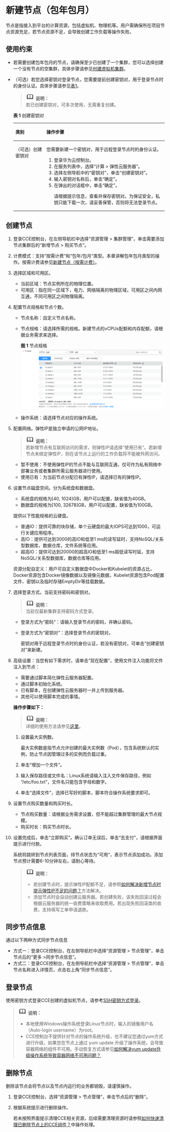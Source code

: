 # 新建节点（包年包月）<a name="cce_01_0003"></a>

节点是指接入到平台的计算资源，包括虚拟机、物理机等。用户需确保所在项目节点资源充足，若节点资源不足，会导致创建工作负载等操作失败。

## 使用约束<a name="section103205496263"></a>

-   若需要创建包年包月的节点，请确保至少已创建了一个集群，您可以选择创建一个没有节点的空集群，具体步骤请参见[创建虚拟机集群](创建虚拟机集群.md)。
-   （可选）若您选择密钥对登录节点，您需要提前创建密钥对，用于登录节点时的身份认证。具体步骤请参见[表1](#t31ae09fd9d294eabbb5bbf922752fff6)。

    >![](public_sys-resources/icon-note.gif) **说明：**   
    >若已创建密钥对，可多次使用，无需重复创建。  

    **表 1**  创建密钥对

    <a name="t31ae09fd9d294eabbb5bbf922752fff6"></a>
    <table><thead align="left"><tr id="cce_01_0033_row1364210523814"><th class="cellrowborder" valign="top" width="20.43%" id="mcps1.2.3.1.1"><p id="cce_01_0033_p10642157388"><a name="cce_01_0033_p10642157388"></a><a name="cce_01_0033_p10642157388"></a>类别</p>
    </th>
    <th class="cellrowborder" valign="top" width="79.57%" id="mcps1.2.3.1.2"><p id="cce_01_0033_p0642195163816"><a name="cce_01_0033_p0642195163816"></a><a name="cce_01_0033_p0642195163816"></a>操作步骤</p>
    </th>
    </tr>
    </thead>
    <tbody><tr id="cce_01_0033_row16421953380"><td class="cellrowborder" valign="top" width="20.43%" headers="mcps1.2.3.1.1 "><p id="cce_01_0033_p864275103813"><a name="cce_01_0033_p864275103813"></a><a name="cce_01_0033_p864275103813"></a>（可选）创建密钥对</p>
    </td>
    <td class="cellrowborder" valign="top" width="79.57%" headers="mcps1.2.3.1.2 "><p id="cce_01_0033_p156423514389"><a name="cce_01_0033_p156423514389"></a><a name="cce_01_0033_p156423514389"></a>您需要新建一个密钥对，用于远程登录节点时的身份认证。</p>
    <a name="cce_01_0033_ol1064212563819"></a><a name="cce_01_0033_ol1064212563819"></a><ol id="cce_01_0033_ol1064212563819"><li>登录华为云控制台。</li><li>在服务列表中，选择“计算 &gt; 弹性云服务器”。</li><li>选择左侧导航中的“密钥对”，单击“创建密钥对”。</li><li>输入密钥对名称后，单击“确定”。</li><li>在弹出的对话框中，单击“确定”。<p id="cce_01_0033_p10642185143813"><a name="cce_01_0033_p10642185143813"></a><a name="cce_01_0033_p10642185143813"></a>请根据提示信息，查看并保存密钥对。为保证安全，私钥只能下载一次，请妥善保管，否则将无法登录节点。</p>
    </li></ol>
    </td>
    </tr>
    </tbody>
    </table>


## 创建节点<a name="section19320144922620"></a>

1.  登录CCE控制台，在左侧导航栏中选择“资源管理 \> 集群管理”，单击需要添加节点集群后的“新增节点  \>  购买节点“。
2.  计费模式：支持“按需计费“和“包年/包月“类型。本章讲解包年包月类型的操作。按需计费请参见[新建节点（按需计费）](新建节点（按需计费）.md)。
3.  选择区域和可用区。
    -   当前区域：节点实例所在的物理位置。
    -   可用区：指在同一区域下，电力、网络隔离的物理区域，可用区之间内网互通，不同可用区之间物理隔离。

4.  配置节点规格和节点个数。
    -   节点名称：自定义节点名称。
    -   节点规格：请选择所需的规格。新建节点的vCPUs配额和内存配额，请根据业务需求来选择。

        **图 1**  节点规格<a name="fig15290211704"></a>  
        ![](figures/节点规格-0.png "节点规格-0")

    -   操作系统：请选择节点对应的操作系统。

5.  配置网络。弹性IP是独立申请的公网IP地址。

    >![](public_sys-resources/icon-note.gif) **说明：**   
    >若新增节点有互联网访问的需求，则弹性IP请选择“使用已有“。若新增节点未绑定弹性IP，则在该节点上运行的工作负载将不能被外网访问。  

    -   暂不使用：不使用弹性IP的节点不能与互联网互通，仅可作为私有网络中部署业务或者集群所需云服务器进行使用。
    -   使用已有：为当前节点分配已有弹性IP，请选择已有的弹性IP。

6.  设置节点磁盘空间。分为系统盘和数据盘。

    -   系统盘的规格为\[40, 1024\]GB，用户可以配置，缺省值为40GB。
    -   数据盘的规格为\[100, 32678\]GB，用户可以配置，缺省值为100GB。

    提供以下性能规格的云硬盘。

    -   普通IO：提供可靠的块存储，单个云硬盘的最大IOPS可达到1000，可运行关键应用程序。
    -   高IO：提供可达到3000的高IO和低至1 ms的读写延时，支持NoSQL/关系型数据库，数据仓库，文件系统等应用。
    -   超高IO：提供可达到20000的超高IO和低至1 ms超低读写时延，支持NoSQL/关系型数据库，数据仓库等应用。

    资源分配自定义：用户可自定义数据盘中Docker和Kubelet的资源占比，Docker资源包含Docker镜像数据以及镜像元数据，Kubelet资源包含Pod配置文件、密钥以及临时存储EmptyDir等挂载数据。

7.  选择登录方式。当前支持密码和密钥对。

    >![](public_sys-resources/icon-note.gif) **说明：**   
    >当前仅最新集群支持密码方式登录。  

    -   登录方式为“密码“：请输入登录节点的密码，并确认密码。
    -   登录方式为“密钥对“：选择登录节点的密钥对。

        密钥对用于远程登录节点时的身份认证，若没有密钥对，可单击“创建密钥对”来新建。


8.  高级设置：当您有如下需求时，请单击“现在配置“，使用文件注入功能将文件注入到节点：

    -   需要通过脚本简化弹性云服务器配置。
    -   通过脚本初始化系统。
    -   已有脚本，在创建弹性云服务器时一并上传到服务器。
    -   其他可以使用脚本完成的事情。

    **操作步骤如下：**

    >![](public_sys-resources/icon-note.gif) **说明：**   
    >详细的使用方法请参见[这里](https://support.huaweicloud.com/usermanual-ecs/zh-cn_topic_0013898301.html)。  

    1.  设置最大实例数。

        最大实例数是指节点允许创建的最大实例数（Pod），包含系统默认的实例，防止节点因管理过多的实例而负载过重。

    2.  单击“增加一个文件“。
    3.  输入保存路径或文件名：Linux系统请输入注入文件保存路径，例如 “/etc/foo.txt”，文件名只能包含字母和数字。
    4.  单击“选择文件“，选择已写好的脚本，脚本符合操作系统要求即可。

9.  设置节点购买数量和购买时长。
    -   节点购买数量：请根据业务需求设置，但不能超过集群管理的最大节点规模。
    -   购买时长：购买节点时长。

10. 设置完成后，单击“立即购买”。确认订单无误后，单击“去支付”，请根据界面提示进行付款。

    系统将跳转到节点列表页面，待节点状态为“可用“，表示节点添加成功。添加节点预计需要6-10分钟左右，请耐心等待。

    >![](public_sys-resources/icon-note.gif) **说明：**   
    >-   若创建节点时，提示弹性IP配额不足，请参照[如何解决新增节点时提示弹性IP不足的问题？](如何解决新增节点时提示弹性IP不足的问题.md)方法解决。  
    >-   添加节点时会自动创建云服务器。若创建失败，该失败回滚过程会根据云服务器的统一收费策略来收取费用。若出现失败回滚类的收费，支持填写工单申请退款。  


## 同步节点信息<a name="section199981215165914"></a>

通过以下两种方式同步节点信息

-   方式一：登录CCE控制台，在左侧导航栏中选择“资源管理 \> 节点管理”，单击节点后的“更多 \>同步节点信息”。
-   方式二：登录CCE控制台，在左侧导航栏中选择“资源管理 \> 节点管理”，单击节点名称进入详情页，点击右上角“同步节点信息”。

## 登录节点<a name="section16476192312530"></a>

使用密钥方式登录CCE创建的虚拟机节点，请参考[SSH密钥方式登录](http://support.huaweicloud.com/usermanual-ecs/zh-cn_topic_0017955380.html)。

>![](public_sys-resources/icon-note.gif) **说明：**   
>-   本地使用Windows操作系统登录Linux节点时，输入的镜像用户名（Auto-login username）为root。  
>-   CCE控制台不提供针对节点的操作系统升级，也不建议您通过yum方式进行升级，如果您在节点上通过 yum update 升级了操作系统，会导致容器网络的组件不可用。手动恢复方式请参见[如何解决yum update升级操作系统导致容器网络不可用问题？](https://support.huaweicloud.com/cce_faq/cce_faq_00182.html)  

## 删除节点<a name="section16844154721815"></a>

删除该节点会将节点以及节点内运行的业务都销毁，请谨慎操作。

1.  登录CCE控制台，选择“资源管理 \> 节点管理“，单击节点后的“删除“。
2.  根据系统提示进行删除操作。

    若未按照界面提示清理CCE相关资源，后续需要清理资源时请参照[如何快速清理已删除节点上的CCE组件？](如何快速清理已删除节点上的CCE组件.md)中操作处理。


